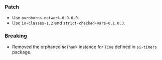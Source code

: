 ### Patch

- Use `ouroboros-network-0.9.0.0`.
- Use `io-classes-1.2` and `strict-checked-vars-0.1.0.3`.

### Breaking

- Removed the orphaned `NoThunk` instance for `Time` defined in `si-timers`
  package.
